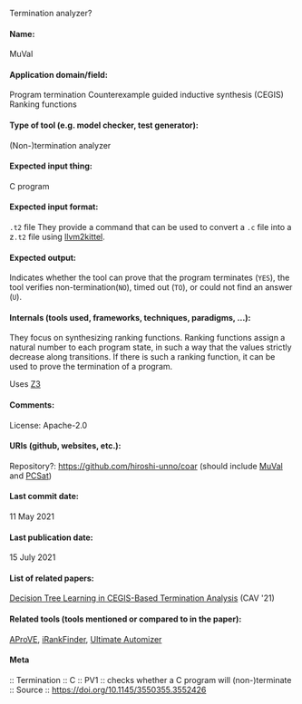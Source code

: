 Termination analyzer?

#### Name:
MuVal

#### Application domain/field:
Program termination
Counterexample guided inductive synthesis (CEGIS)
Ranking functions

#### Type of tool (e.g. model checker, test generator):
(Non-)termination analyzer

#### Expected input thing:
C program

#### Expected input format:
`.t2` file
They provide a command that can be used to convert a `.c` file into a z`.t2` file using [llvm2kittel](https://github.com/gyggg/llvm2kittel/tree/kou).

#### Expected output:
Indicates whether the tool can prove that the program terminates (`YES`), the tool verifies non-termination(`NO`), timed out (`TO`), or could not find an answer (`U`).

#### Internals (tools used, frameworks, techniques, paradigms, ...):
They focus on synthesizing ranking functions. Ranking functions assign a natural number to each program state, in such a way that the values strictly decrease along transitions. If there is such a ranking function, it can be used to prove the termination of a program.

Uses [Z3](Solvers/SMT/Z3.md)

#### Comments:
License: Apache-2.0

#### URIs (github, websites, etc.):
Repository?: https://github.com/hiroshi-unno/coar (should include [MuVal](MuVal.md) and [PCSat](Solvers/PCSat.md))

#### Last commit date:
11 May 2021

#### Last publication date:
15 July 2021

#### List of related papers:
[Decision Tree Learning in CEGIS-Based Termination Analysis](https://doi.org/10.1007/978-3-030-81688-9_4) (CAV '21)

#### Related tools (tools mentioned or compared to in the paper):
[AProVE](AProVE.md), [iRankFinder](iRankFinder.md), [Ultimate Automizer](Ultimate%20Automizer.md)

#### Meta
:: Termination
:: C
:: PV1 :: checks whether a C program will (non-)terminate
:: Source :: https://doi.org/10.1145/3550355.3552426